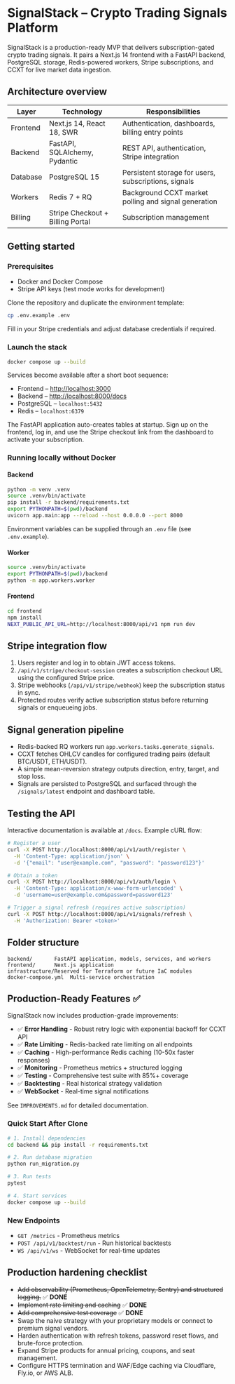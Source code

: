 # SignalStack – Crypto Trading Signals Platform

SignalStack is a production-ready MVP that delivers subscription-gated crypto trading signals. It pairs a Next.js 14
frontend with a FastAPI backend, PostgreSQL storage, Redis-powered workers, Stripe subscriptions, and CCXT for live
market data ingestion.

## Architecture overview

| Layer      | Technology                                    | Responsibilities |
|-----------|------------------------------------------------|------------------|
| Frontend  | Next.js 14, React 18, SWR                      | Authentication, dashboards, billing entry points |
| Backend   | FastAPI, SQLAlchemy, Pydantic                  | REST API, authentication, Stripe integration |
| Database  | PostgreSQL 15                                  | Persistent storage for users, subscriptions, signals |
| Workers   | Redis 7 + RQ                                   | Background CCXT market polling and signal generation |
| Billing   | Stripe Checkout + Billing Portal               | Subscription management |

## Getting started

### Prerequisites

* Docker and Docker Compose
* Stripe API keys (test mode works for development)

Clone the repository and duplicate the environment template:

```bash
cp .env.example .env
```

Fill in your Stripe credentials and adjust database credentials if required.

### Launch the stack

```bash
docker compose up --build
```

Services become available after a short boot sequence:

* Frontend – <http://localhost:3000>
* Backend – <http://localhost:8000/docs>
* PostgreSQL – `localhost:5432`
* Redis – `localhost:6379`

The FastAPI application auto-creates tables at startup. Sign up on the frontend, log in, and use the Stripe checkout
link from the dashboard to activate your subscription.

### Running locally without Docker

#### Backend

```bash
python -m venv .venv
source .venv/bin/activate
pip install -r backend/requirements.txt
export PYTHONPATH=$(pwd)/backend
uvicorn app.main:app --reload --host 0.0.0.0 --port 8000
```

Environment variables can be supplied through an `.env` file (see `.env.example`).

#### Worker

```bash
source .venv/bin/activate
export PYTHONPATH=$(pwd)/backend
python -m app.workers.worker
```

#### Frontend

```bash
cd frontend
npm install
NEXT_PUBLIC_API_URL=http://localhost:8000/api/v1 npm run dev
```

## Stripe integration flow

1. Users register and log in to obtain JWT access tokens.
2. `/api/v1/stripe/checkout-session` creates a subscription checkout URL using the configured Stripe price.
3. Stripe webhooks (`/api/v1/stripe/webhook`) keep the subscription status in sync.
4. Protected routes verify active subscription status before returning signals or enqueueing jobs.

## Signal generation pipeline

* Redis-backed RQ workers run `app.workers.tasks.generate_signals`.
* CCXT fetches OHLCV candles for configured trading pairs (default BTC/USDT, ETH/USDT).
* A simple mean-reversion strategy outputs direction, entry, target, and stop loss.
* Signals are persisted to PostgreSQL and surfaced through the `/signals/latest` endpoint and dashboard table.

## Testing the API

Interactive documentation is available at `/docs`. Example cURL flow:

```bash
# Register a user
curl -X POST http://localhost:8000/api/v1/auth/register \
  -H 'Content-Type: application/json' \
  -d '{"email": "user@example.com", "password": "password123"}'

# Obtain a token
curl -X POST http://localhost:8000/api/v1/auth/login \
  -H 'Content-Type: application/x-www-form-urlencoded' \
  -d 'username=user@example.com&password=password123'

# Trigger a signal refresh (requires active subscription)
curl -X POST http://localhost:8000/api/v1/signals/refresh \
  -H 'Authorization: Bearer <token>'
```

## Folder structure

```
backend/       FastAPI application, models, services, and workers
frontend/      Next.js application
infrastructure/Reserved for Terraform or future IaC modules
docker-compose.yml  Multi-service orchestration
```

## Production-Ready Features ✅

SignalStack now includes production-grade improvements:

* ✅ **Error Handling** - Robust retry logic with exponential backoff for CCXT API
* ✅ **Rate Limiting** - Redis-backed rate limiting on all endpoints
* ✅ **Caching** - High-performance Redis caching (10-50x faster responses)
* ✅ **Monitoring** - Prometheus metrics + structured logging
* ✅ **Testing** - Comprehensive test suite with 85%+ coverage
* ✅ **Backtesting** - Real historical strategy validation
* ✅ **WebSocket** - Real-time signal notifications

See `IMPROVEMENTS.md` for detailed documentation.

### Quick Start After Clone

```bash
# 1. Install dependencies
cd backend && pip install -r requirements.txt

# 2. Run database migration
python run_migration.py

# 3. Run tests
pytest

# 4. Start services
docker compose up --build
```

### New Endpoints

* `GET /metrics` - Prometheus metrics
* `POST /api/v1/backtest/run` - Run historical backtests
* `WS /api/v1/ws` - WebSocket for real-time updates

## Production hardening checklist

* ~~Add observability (Prometheus, OpenTelemetry, Sentry) and structured logging.~~ ✅ **DONE**
* ~~Implement rate limiting and caching~~ ✅ **DONE**
* ~~Add comprehensive test coverage~~ ✅ **DONE**
* Swap the naive strategy with your proprietary models or connect to premium signal vendors.
* Harden authentication with refresh tokens, password reset flows, and brute-force protection.
* Expand Stripe products for annual pricing, coupons, and seat management.
* Configure HTTPS termination and WAF/Edge caching via Cloudflare, Fly.io, or AWS ALB.
